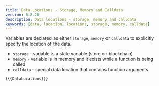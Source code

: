 ```yaml
---
title: Data Locations - Storage, Memory and Calldata
version: 0.8.20
description: Data locations - storage, memory and calldata
keywords: [data, location, locations, storage, memory, calldata]
---
```


Variables are declared as either `storage`, `memory` or `calldata` to explicitly
specify the location of the data.

- `storage` - variable is a state variable (store on blockchain)
- `memory` - variable is in memory and it exists while a function is being called
- `calldata` - special data location that contains function arguments

```solidity
{{{DataLocations}}}
```
